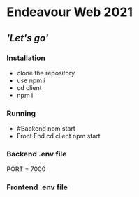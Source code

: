 # Endeavour Web 2021
## _'Let\'s go'_

### Installation
- clone the repository
- use npm i
- cd client
- npm i

### Running
- #Backend 
npm start
- Front End 
  cd client
  npm start

### Backend .env file
PORT = 7000
### Frontend .env file
